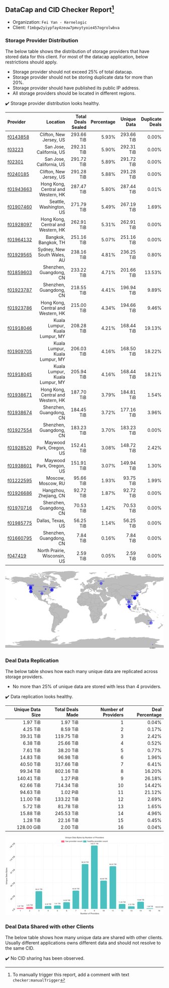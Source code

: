## DataCap and CID Checker Report[^1]
 - Organization: `Fei Yan - Kernelogic`
 - Client: `f1mbgw2yiypfay4zeuw7pmvytyoie457ogrolwbva`
### Storage Provider Distribution
The below table shows the distribution of storage providers that have stored data for this client.
For most of the datacap application, below restrictions should apply.
 - Storage provider should not exceed 25% of total datacap.
 - Storage provider should not be storing duplicate data for more than 20%.
 - Storage provider should have published its public IP address.
 - All storage providers should be located in different regions.

✔️ Storage provider distribution looks healthy.

| Provider                                              |                           Location | Total Deals Sealed | Percentage | Unique Data | Duplicate Deals |
| :---------------------------------------------------- | ---------------------------------: | -----------------: | ---------: | ----------: | --------------: |
| [f0143858](https://filfox.info/en/address/f0143858)   |            Clifton, New Jersey, US |         293.66 TiB |      5.93% |  293.66 TiB |           0.00% |
| [f03223](https://filfox.info/en/address/f03223)       |           San Jose, California, US |         292.31 TiB |      5.90% |  292.31 TiB |           0.00% |
| [f02301](https://filfox.info/en/address/f02301)       |           San Jose, California, US |         291.72 TiB |      5.89% |  291.72 TiB |           0.00% |
| [f0240185](https://filfox.info/en/address/f0240185)   |            Clifton, New Jersey, US |         291.28 TiB |      5.88% |  291.28 TiB |           0.00% |
| [f01943663](https://filfox.info/en/address/f01943663) | Hong Kong, Central and Western, HK |         287.47 TiB |      5.80% |  287.44 TiB |           0.01% |
| [f01907460](https://filfox.info/en/address/f01907460) |            Seattle, Washington, US |         271.79 TiB |      5.49% |  267.19 TiB |           1.69% |
| [f01928097](https://filfox.info/en/address/f01928097) | Hong Kong, Central and Western, HK |         262.91 TiB |      5.31% |  262.91 TiB |           0.00% |
| [f01964132](https://filfox.info/en/address/f01964132) |               Bangkok, Bangkok, TH |         251.16 TiB |      5.07% |  251.16 TiB |           0.00% |
| [f01929565](https://filfox.info/en/address/f01929565) |        Sydney, New South Wales, AU |         238.16 TiB |      4.81% |  236.25 TiB |           0.80% |
| [f01859603](https://filfox.info/en/address/f01859603) |            Shenzhen, Guangdong, CN |         233.22 TiB |      4.71% |  201.66 TiB |          13.53% |
| [f01923787](https://filfox.info/en/address/f01923787) |            Shenzhen, Guangdong, CN |         218.55 TiB |      4.41% |  196.94 TiB |           9.89% |
| [f01923786](https://filfox.info/en/address/f01923786) | Hong Kong, Central and Western, HK |         215.00 TiB |      4.34% |  194.66 TiB |           9.46% |
| [f01918046](https://filfox.info/en/address/f01918046) |     Kuala Lumpur, Kuala Lumpur, MY |         208.28 TiB |      4.21% |  168.44 TiB |          19.13% |
| [f01909705](https://filfox.info/en/address/f01909705) |     Kuala Lumpur, Kuala Lumpur, MY |         206.03 TiB |      4.16% |  168.50 TiB |          18.22% |
| [f01918045](https://filfox.info/en/address/f01918045) |     Kuala Lumpur, Kuala Lumpur, MY |         205.94 TiB |      4.16% |  168.44 TiB |          18.21% |
| [f01938671](https://filfox.info/en/address/f01938671) | Hong Kong, Central and Western, HK |         187.70 TiB |      3.79% |  184.81 TiB |           1.54% |
| [f01938674](https://filfox.info/en/address/f01938674) |            Shenzhen, Guangdong, CN |         184.45 TiB |      3.72% |  177.16 TiB |           3.96% |
| [f01927554](https://filfox.info/en/address/f01927554) |            Shenzhen, Guangdong, CN |         183.23 TiB |      3.70% |  183.23 TiB |           0.00% |
| [f01928520](https://filfox.info/en/address/f01928520) |           Maywood Park, Oregon, US |         152.41 TiB |      3.08% |  148.72 TiB |           2.42% |
| [f01938601](https://filfox.info/en/address/f01938601) |           Maywood Park, Oregon, US |         151.91 TiB |      3.07% |  149.94 TiB |           1.30% |
| [f01222595](https://filfox.info/en/address/f01222595) |                 Moscow, Moscow, RU |          95.66 TiB |      1.93% |   93.75 TiB |           1.99% |
| [f01926686](https://filfox.info/en/address/f01926686) |             Hangzhou, Zhejiang, CN |          92.72 TiB |      1.87% |   92.72 TiB |           0.00% |
| [f01970716](https://filfox.info/en/address/f01970716) |            Shenzhen, Guangdong, CN |          70.53 TiB |      1.42% |   70.53 TiB |           0.00% |
| [f01985775](https://filfox.info/en/address/f01985775) |                  Dallas, Texas, US |          56.25 TiB |      1.14% |   56.25 TiB |           0.00% |
| [f01660795](https://filfox.info/en/address/f01660795) |            Shenzhen, Guangdong, CN |           7.84 TiB |      0.16% |    7.84 TiB |           0.00% |
| [f047419](https://filfox.info/en/address/f047419)     |       North Prairie, Wisconsin, US |           2.59 TiB |      0.05% |    2.59 TiB |           0.00% |

![Provider Distribution](https://raw.githubusercontent.com/data-preservation-programs/filplus-checker-assets/main/filecoin-project/filecoin-plus-large-datasets/issues/840/1671007682111.png)
### Deal Data Replication
The below table shows how each many unique data are replicated across storage providers.
- No more than 25% of unique data are stored with less than 4 providers.

✔️ Data replication looks healthy.

| Unique Data Size | Total Deals Made | Number of Providers | Deal Percentage |
| ---------------: | ---------------: | ------------------: | --------------: |
|         1.97 TiB |         1.97 TiB |                   1 |           0.04% |
|         4.25 TiB |         8.59 TiB |                   2 |           0.17% |
|        39.31 TiB |       119.75 TiB |                   3 |           2.42% |
|         6.38 TiB |        25.66 TiB |                   4 |           0.52% |
|         7.61 TiB |        38.20 TiB |                   5 |           0.77% |
|        14.83 TiB |        96.98 TiB |                   6 |           1.96% |
|        40.50 TiB |       317.66 TiB |                   7 |           6.41% |
|        99.34 TiB |       802.16 TiB |                   8 |          16.20% |
|       140.41 TiB |         1.27 PiB |                   9 |          26.18% |
|        62.66 TiB |       714.34 TiB |                  10 |          14.42% |
|        94.63 TiB |         1.02 PiB |                  11 |          21.12% |
|        11.00 TiB |       133.22 TiB |                  12 |           2.69% |
|         5.72 TiB |        81.78 TiB |                  13 |           1.65% |
|        15.88 TiB |       245.53 TiB |                  14 |           4.96% |
|         1.28 TiB |        22.16 TiB |                  15 |           0.45% |
|       128.00 GiB |         2.00 TiB |                  16 |           0.04% |

![Replication Distribution](https://raw.githubusercontent.com/data-preservation-programs/filplus-checker-assets/main/filecoin-project/filecoin-plus-large-datasets/issues/840/1671007682809.png)
### Deal Data Shared with other Clients
The below table shows how many unique data are shared with other clients.
Usually different applications owns different data and should not resolve to the same CID.

✔️ No CID sharing has been observed.

[^1]: To manually trigger this report, add a comment with text `checker:manualTrigger`
